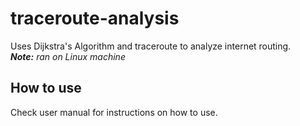 # traceroute-analysis
Uses Dijkstra's Algorithm and traceroute to analyze internet routing. <br>
__*Note:*__ *ran on Linux machine* <br>

## How to use
Check user manual for instructions on how to use.
